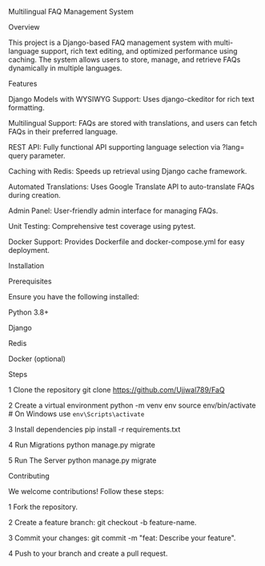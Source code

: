 Multilingual FAQ Management System

Overview

This project is a Django-based FAQ management system with multi-language support, rich text editing, and optimized performance using caching. The system allows users to store, manage, and retrieve FAQs dynamically in multiple languages.

Features

Django Models with WYSIWYG Support: Uses django-ckeditor for rich text formatting.

Multilingual Support: FAQs are stored with translations, and users can fetch FAQs in their preferred language.

REST API: Fully functional API supporting language selection via ?lang= query parameter.

Caching with Redis: Speeds up retrieval using Django cache framework.

Automated Translations: Uses Google Translate API to auto-translate FAQs during creation.

Admin Panel: User-friendly admin interface for managing FAQs.

Unit Testing: Comprehensive test coverage using pytest.

Docker Support: Provides Dockerfile and docker-compose.yml for easy deployment.

Installation

Prerequisites

Ensure you have the following installed:

Python 3.8+

Django

Redis

Docker (optional)

Steps

1 Clone the repository
git clone https://github.com/Ujjwal789/FaQ


2 Create a virtual environment
python -m venv env
source env/bin/activate  # On Windows use `env\Scripts\activate`

3 Install dependencies
pip install -r requirements.txt

4 Run Migrations
python manage.py migrate

5 Run The Server
python manage.py migrate

Contributing

We welcome contributions! Follow these steps:

1 Fork the repository.

2 Create a feature branch: git checkout -b feature-name.

3 Commit your changes: git commit -m "feat: Describe your feature".

4 Push to your branch and create a pull request.
